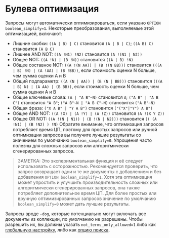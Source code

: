 # Булева оптимизация
Запросы могут автоматически оптимизироваться, если указано `OPTION boolean_simplify=1`. Некоторые преобразования, выполняемые этой оптимизацией, включают:

* Лишние скобки: `((A | B) | C)` становится `(A | B | C)`; `((A B) C)` становится `(A B C)`
* Лишнее AND NOT: `((A !N1) !N2)` становится `(A !(N1 | N2))`
* Общее NOT: `((A !N) | (B !N))` становится `((A | B) !N)`
* Общее составное NOT: `((A !(N AA)) | (B !(N BB)))` становится `(((A | B) !N) | (A !AA) | (B !BB))`, если стоимость оценки N больше, чем сумма оценки A и B
* Общий подпараметр: `((A (N | AA)) | (B (N | BB)))` становится `(((A | B) N) | (A AA) | (B BB))`, если стоимость оценки N больше, чем сумма оценки A и B
* Общие ключевые слова: `(A | "A B"~N)` становится `A`; `("A B" | "A B C")` становится `"A B"`; `("A B"~N | "A B C"~N)` становится `("A B"~N)`
* Общая фраза: `("X A B" | "Y A B")` становится `("("X"|"Y") A B")`
* Общее AND NOT: `((A !X) | (A !Y) | (A !Z))` становится `(A !(X Y Z))`
* Общее OR NOT: `((A !(N | N1)) | (B !(N | N2)))` становится `(( (A !N1) | (B !N2) ) !N)`
Обратите внимание, что оптимизация запросов потребляет время ЦП, поэтому для простых запросов или ручной оптимизации запросов вы получите лучшие результаты со значением по умолчанию `boolean_simplify=0`. Упрощения часто полезны для сложных запросов или алгоритмически сгенерированных запросов.

> ЗАМЕТКА: Это экспериментальная функция и её следует использовать с осторожностью. Рекомендуется проверить, что запрос возвращает одни и те же документы с добавлением и без добавления `OPTION boolean_simplify=1`. Хотя эта оптимизация может упростить и улучшить производительность сложных или алгоритмически сгенерированных запросов, она также потребляет дополнительное время ЦП. Для более простых или вручную оптимизированных запросов значение по умолчанию `boolean_simplify=0` может дать лучшие результаты.

Запросы вроде `-dog`, которые потенциально могут включать все документы из коллекции, по умолчанию не разрешены. Чтобы разрешить их, вы должны указать `not_terms_only_allowed=1` либо как [глобальную настройку](../../Server_settings/Searchd.md#not_terms_only_allowed), либо как [опцию поиска](../../Server_settings/Searchd.md#not_terms_only_allowed).

<!-- proofread -->
